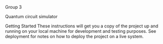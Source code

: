 Group 3

Quantum circuit simulator

Getting Started
These instructions will get you a copy of the project up and running on your local machine for development and testing purposes. See deployment for notes on how to deploy the project on a live system.
